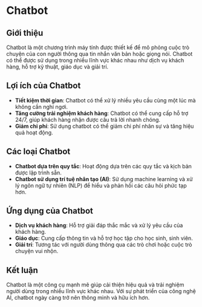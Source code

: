 # Chatbot

## Giới thiệu

Chatbot là một chương trình máy tính được thiết kế để mô phỏng cuộc trò chuyện của con người thông qua tin nhắn văn bản hoặc giọng nói. Chatbot có thể được sử dụng trong nhiều lĩnh vực khác nhau như dịch vụ khách hàng, hỗ trợ kỹ thuật, giáo dục và giải trí.

## Lợi ích của Chatbot

- **Tiết kiệm thời gian**: Chatbot có thể xử lý nhiều yêu cầu cùng một lúc mà không cần nghỉ ngơi.
- **Tăng cường trải nghiệm khách hàng**: Chatbot có thể cung cấp hỗ trợ 24/7, giúp khách hàng nhận được câu trả lời nhanh chóng.
- **Giảm chi phí**: Sử dụng chatbot có thể giảm chi phí nhân sự và tăng hiệu quả hoạt động.

## Các loại Chatbot

- **Chatbot dựa trên quy tắc**: Hoạt động dựa trên các quy tắc và kịch bản được lập trình sẵn.
- **Chatbot sử dụng trí tuệ nhân tạo (AI)**: Sử dụng machine learning và xử lý ngôn ngữ tự nhiên (NLP) để hiểu và phản hồi các câu hỏi phức tạp hơn.

## Ứng dụng của Chatbot

- **Dịch vụ khách hàng**: Hỗ trợ giải đáp thắc mắc và xử lý yêu cầu của khách hàng.
- **Giáo dục**: Cung cấp thông tin và hỗ trợ học tập cho học sinh, sinh viên.
- **Giải trí**: Tương tác với người dùng thông qua các trò chơi hoặc cuộc trò chuyện vui nhộn.

## Kết luận

Chatbot là một công cụ mạnh mẽ giúp cải thiện hiệu quả và trải nghiệm người dùng trong nhiều lĩnh vực khác nhau. Với sự phát triển của công nghệ AI, chatbot ngày càng trở nên thông minh và hữu ích hơn.
